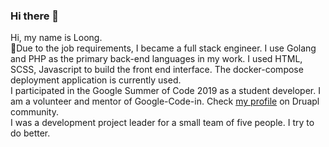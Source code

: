 ### Hi there 👋

<!--
**dravenk/dravenk** is a ✨ _special_ ✨ repository because its `README.md` (this file) appears on your GitHub profile.

Here are some ideas to get you started:

- 🔭 I’m currently working on ...
- 🌱 I’m currently learning ...
- 👯 I’m looking to collaborate on ...
- 🤔 I’m looking for help with ...
- 💬 Ask me about ...
- 📫 How to reach me: ...
- 😄 Pronouns: ...
- ⚡ Fun fact: ...
-->

Hi, my name is Loong.   
🤔Due to the job requirements, I became a full stack engineer. I use Golang and PHP as the primary back-end languages in my work. I used HTML, SCSS, Javascript to build the front end interface. The docker-compose deployment application is currently used.  
I participated in the Google Summer of Code 2019 as a student developer. I am a volunteer and mentor of Google-Code-in. Check [my profile](https://www.drupal.org/user/3452417) on Druapl community.  
I was a development project leader for a small team of five people. I try to do better.
